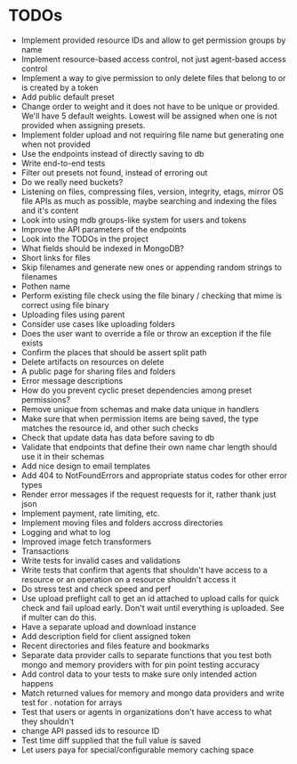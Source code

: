# TODOs

- Implement provided resource IDs and allow to get permission groups by name
- Implement resource-based access control, not just agent-based access control
- Implement a way to give permission to only delete files that belong to or is created by a token
- Add public default preset
- Change order to weight and it does not have to be unique or provided. We'll have 5 default weights. Lowest will be assigned when one is not provided when assigning presets.
- Implement folder upload and not requiring file name but generating one when not provided
- Use the endpoints instead of directly saving to db
- Write end-to-end tests
- Filter out presets not found, instead of erroring out
- Do we really need buckets?
- Listening on files, compressing files, version, integrity, etags,
  mirror OS file APIs as much as possible, maybe searching and indexing the files and it's content
- Look into using mdb groups-like system for users and tokens
- Improve the API parameters of the endpoints
- Look into the TODOs in the project
- What fields should be indexed in MongoDB?
- Short links for files
- Skip filenames and generate new ones or appending random strings to filenames
- Pothen name
- Perform existing file check using the file binary / checking that mime is correct using file binary
- Uploading files using parent
- Consider use cases like uploading folders
- Does the user want to override a file or throw an exception if the file exists
- Confirm the places that should be assert split path
- Delete artifacts on resources on delete
- A public page for sharing files and folders
- Error message descriptions
- How do you prevent cyclic preset dependencies among preset permissions?
- Remove unique from schemas and make data unique in handlers
- Make sure that when permission items are being saved, the type matches the resource id,
  and other such checks
- Check that update data has data before saving to db
- Validate that endpoints that define their own name char length should use it in their schemas
- Add nice design to email templates
- Add 404 to NotFoundErrors and appropriate status codes for other error types
- Render error messages if the request requests for it, rather thank just json
- Implement payment, rate limiting, etc.
- Implement moving files and folders accross directories
- Logging and what to log
- Improved image fetch transformers
- Transactions
- Write tests for invalid cases and validations
- Write tests that confirm that agents that shouldn't have access to a resource or
  an operation on a resource shouldn't access it
- Do stress test and check speed and perf
- Use upload preflight call to get an id attached to upload calls for quick check and
  fail upload early. Don't wait until everything is uploaded. See if multer can do this.
- Have a separate upload and download instance
- Add description field for client assigned token
- Recent directories and files feature and bookmarks
- Separate data provider calls to separate functions that you test both mongo and memory
  providers with for pin point testing accuracy
- Add control data to your tests to make sure only intended action happens
- Match returned values for memory and mongo data providers and
  write test for . notation for arrays
- Test that users or agents in organizations don't have access to
  what they shouldn't
- change API passed ids to resource ID
- Test time diff supplied that the full value is saved
- Let users paya for special/configurable memory caching space
